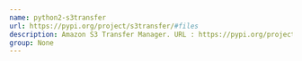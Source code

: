 ```yaml
---
name: python2-s3transfer
url: https://pypi.org/project/s3transfer/#files
description: Amazon S3 Transfer Manager. URL : https://pypi.org/project/s3transfer/#files Groups : None
group: None
---
```

